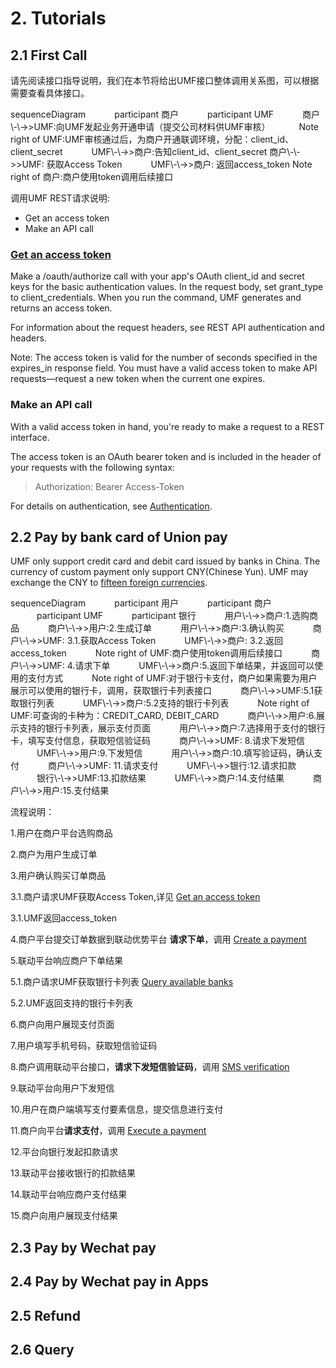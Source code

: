 # 2. Tutorials


## 2.1 First Call

请先阅读接口指导说明，我们在本节将给出UMF接口整体调用关系图，可以根据需要查看具体接口。

<div class="mermaid">
sequenceDiagram
　　　participant 商户
　　　participant UMF
　　　商户\-\->>UMF:向UMF发起业务开通申请（提交公司材料供UMF审核）
　　　Note right of UMF:UMF审核通过后，为商户开通联调环境，分配：client_id、client_secret
　　　UMF\-\->>商户:告知client_id、client_secret
     商户\-\->>UMF: 获取Access Token
　　　UMF\-\->>商户: 返回access_token
      Note right of 商户:商户使用token调用后续接口
</div>

调用UMF REST请求说明:

* Get an access token
* Make an API call

### [Get an access token](#3-1-get-an-access-token)

Make a /oauth/authorize call with your app's OAuth client_id and secret keys for the basic authentication values. In the request body, set grant_type to client_credentials. When you run the command, UMF generates and returns an access token.

For information about the request headers, see REST API authentication and headers.

<aside class="notice">
Note: The access token is valid for the number of seconds specified in the expires_in response field. You must have a valid access token to make API requests—request a new token when the current one expires.
</aside>

### Make an API call

With a valid access token in hand, you're ready to make a request to a REST interface.

The access token is an OAuth bearer token and is included in the header of your requests with the following syntax:

>Authorization: Bearer Access-Token

For details on authentication, see [Authentication](#1-2-authentication).



## 2.2 Pay by bank card of Union pay

UMF only support credit card and debit card issued by banks in China. The currency of custom payment only support CNY(Chinese Yun). UMF may exchange the CNY to [fifteen foreign currencies](#currency-codes).

<div class="mermaid">
sequenceDiagram
　　　participant 用户
　　　participant 商户
　　　participant UMF
　　　participant 银行
　　　用户\-\->>商户:1.选购商品
　　　商户\-\->>用户:2.生成订单 
　　　用户\-\->>商户:3.确认购买
　　　商户\-\->>UMF: 3.1.获取Access Token
　　　UMF\-\->>商户: 3.2.返回access_token
　　　Note right of UMF:商户使用token调用后续接口
　　　商户\-\->>UMF: 4.请求下单
　　　UMF\-\->>商户:5.返回下单结果，并返回可以使用的支付方式
　　　Note right of UMF:对于银行卡支付，商户如果需要为用户展示可以使用的银行卡，调用，获取银行卡列表接口  
　　　商户\-\->>UMF:5.1获取银行列表
　　　UMF\-\->>商户:5.2支持的银行卡列表
　　　Note right of UMF:可查询的卡种为：CREDIT_CARD, DEBIT_CARD
　　　商户\-\->>用户:6.展示支持的银行卡列表，展示支付页面
　　　用户\-\->>商户:7.选择用于支付的银行卡，填写支付信息，获取短信验证码
　　　商户\-\->>UMF: 8.请求下发短信
　　　UMF\-\->>用户:9.下发短信
　　　用户\-\->>商户:10.填写验证码，确认支付
　　　商户\-\->>UMF: 11.请求支付   
　　　UMF\-\->>银行:12.请求扣款     
　　　银行\-\->>UMF:13.扣款结果
　　　UMF\-\->>商户:14.支付结果
　　　商户\-\->>用户:15.支付结果 
</div>

流程说明：

1.用户在商户平台选购商品

2.商户为用户生成订单

3.用户确认购买订单商品

3.1.商户请求UMF获取Access Token,详见 [Get an access token](#3-1-get-an-access-token)

3.1.UMF返回access_token

4.商户平台提交订单数据到联动优势平台 **请求下单**，调用 [Create a payment](#3-3-create-a-payment)

5.联动平台响应商户下单结果

5.1.商户请求UMF获取银行卡列表 [Query available banks](#3-2-query-available-banks)

5.2.UMF返回支持的银行卡列表

6.商户向用户展现支付页面

7.用户填写手机号码，获取短信验证码

8.商户调用联动平台接口，**请求下发短信验证码**，调用 [SMS verification](#3-4-sms-verification)

9.联动平台向用户下发短信

10.用户在商户端填写支付要素信息，提交信息进行支付

11.商户向平台**请求支付**，调用 [Execute a payment](#3-5-execute-a-payment)      

12.平台向银行发起扣款请求

13.联动平台接收银行的扣款结果

14.联动平台响应商户支付结果

15.商户向用户展现支付结果


## 2.3 Pay by Wechat pay


## 2.4 Pay by Wechat pay in Apps


## 2.5 Refund


## 2.6 Query




